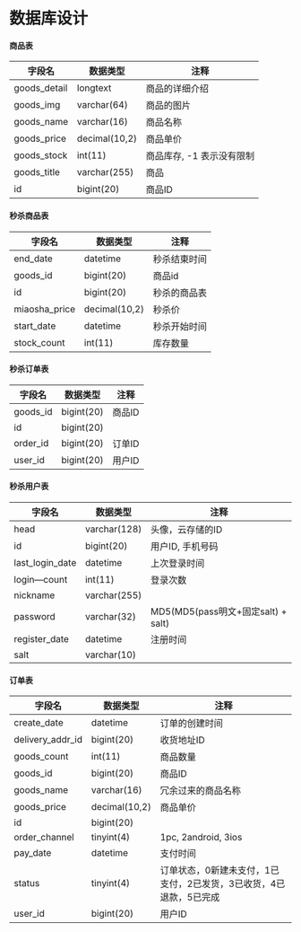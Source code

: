 # 数据库设计

#### 商品表

| 字段名 | 数据类型 | 注释 |
| - | - | - |
| goods_detail | longtext | 商品的详细介绍 |
| goods_img | varchar(64) | 商品的图片 |
| goods_name | varchar(16) | 商品名称 |
| goods_price | decimal(10,2) | 商品单价 |
| goods_stock | int(11) | 商品库存, -1 表示没有限制 |
| goods_title | varchar(255) | 商品 |
| id | bigint(20) | 商品ID |

#### 秒杀商品表

| 字段名 | 数据类型 | 注释 |
| - | - | - |
| end_date | datetime | 秒杀结東时间 |
| goods_id | bigint(20) | 商品id |
| id | bigint(20) | 秒杀的商品表 |
| miaosha_price | decimal(10,2) | 秒杀价 |
| start_date | datetime | 秒杀开始时间 |
| stock_count | int(11) | 库存数量 |

#### 秒杀订单表

| 字段名 | 数据类型 | 注释 |
| - | - | - |
| goods_id | bigint(20) | 商品ID |
| id | bigint(20) |  |
| order_id | bigint(20) | 订单ID |
| user_id | bigint(20) | 用户ID |

#### 秒杀用户表

| 字段名 | 数据类型 | 注释 |
| - | - | - |
| head | varchar(128) | 头像，云存储的ID |
| id | bigint(20) | 用户ID, 手机号码 |
| last_login_date | datetime | 上次登录时间 |
| login—count | int(11) | 登录次数 |
| nickname | varchar(255) |  |
| password | varchar(32) | MD5(MD5(pass明文+固定salt) + salt) |
| register_date | datetime | 注册时间 |
| salt | varchar(10) |  |	


#### 订单表

| 字段名 | 数据类型 | 注释 |
| - | - | - |
| create_date | datetime | 订单的创建时间 |
| delivery_addr_id | bigint(20) | 收货地址ID |
| goods_count | int(11) | 商品数量 |
| goods_id | bigint(20) | 商品ID |
| goods_name | varchar(16) | 冗余过来的商品名称 |
| goods_price | decimal(10,2) | 商品单价 |
| id | bigint(20) |  |
| order_channel | tinyint(4) | 1pc, 2android, 3ios |
| pay_date | datetime | 支付时间 |
| status | tinyint(4) | 订单状态，0新建未支付，1已支付，2已发货，3已收货，4已退款，5已完成 |
| user_id | bigint(20) | 用户ID |
